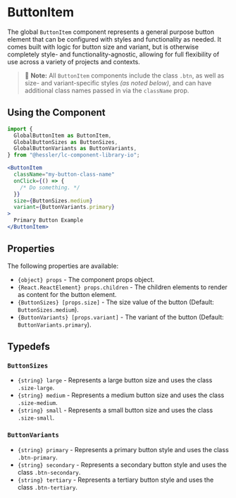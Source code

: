 # ButtonItem

The global `ButtonItem` component represents a general purpose button element that can be configured with styles and functionality as needed. It comes built with logic for button size and variant, but is otherwise completely style- and functionality-agnostic, allowing for full flexibility of use across a variety of projects and contexts.

> 📝 **Note:** All `ButtonItem` components include the class `.btn`, as well as size- and variant-specific styles _(as noted below)_, and can have additional class names passed in via the `className` prop.

## Using the Component

```jsx
import {
  GlobalButtonItem as ButtonItem,
  GlobalButtonSizes as ButtonSizes,
  GlobalButtonVariants as ButtonVariants,
} from "@hessler/lc-component-library-io";

<ButtonItem
  className="my-button-class-name"
  onClick={() => {
    /* Do something. */
  }}
  size={ButtonSizes.medium}
  variant={ButtonVariants.primary}
>
  Primary Button Example
</ButtonItem>
```

## Properties

The following properties are available:

- `{object} props` - The component props object.
- `{React.ReactElement} props.children` - The children elements to render as content for the button element.
- `{ButtonSizes} [props.size]` - The size value of the button (Default: `ButtonSizes.medium`).
- `{ButtonVariants} [props.variant]` - The variant of the button (Default: `ButtonVariants.primary`).

## Typedefs

### `ButtonSizes`

- `{string} large` - Represents a large button size and uses the class `.size-large`.
- `{string} medium` - Represents a medium button size and uses the class `.size-medium`.
- `{string} small` - Represents a small button size and uses the class `.size-small`.

### `ButtonVariants`

- `{string} primary` - Represents a primary button style and uses the class `.btn-primary`.
- `{string} secondary` - Represents a secondary button style and uses the class `.btn-secondary`.
- `{string} tertiary` - Represents a tertiary button style and uses the class `.btn-tertiary`.
